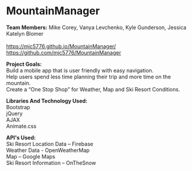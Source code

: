 # MountainManager
<strong>Team Members:</strong> Mike Corey, Vanya Levchenko, Kyle Gunderson, Jessica Katelyn Blomer <br/><br/>
https://mjc5776.github.io/MountainManager/<br/>
https://github.com/mjc5776/MountainManager


<strong>Project Goals:</strong> <br/>
Build a mobile app that is user friendly with easy navigation.<br/> 
Help users spend less time planning their trip and more time on the mountain.<br/> 
Create a “One Stop Shop” for Weather,  Map and Ski Resort Conditions.<br/> 

<strong>Libraries And Technology Used:</strong> <br/>
Bootstrap<br/> 
jQuery<br/> 
AJAX<br/> 
Animate.css<br/> 

<strong>API's Used:</strong> <br/>
Ski Resort Location Data – Firebase<br/> 
Weather Data - OpenWeatherMap<br/> 
Map – Google Maps<br/> 
Ski Resort Information – OnTheSnow<br/> 

